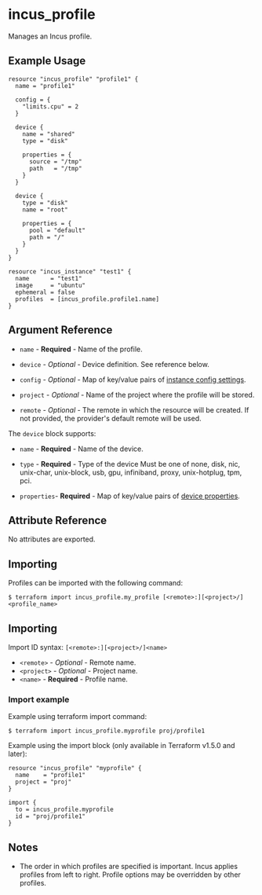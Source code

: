 # incus_profile

Manages an Incus profile.

## Example Usage

```hcl
resource "incus_profile" "profile1" {
  name = "profile1"

  config = {
    "limits.cpu" = 2
  }

  device {
    name = "shared"
    type = "disk"

    properties = {
      source = "/tmp"
      path   = "/tmp"
    }
  }

  device {
    type = "disk"
    name = "root"

    properties = {
      pool = "default"
      path = "/"
    }
  }
}

resource "incus_instance" "test1" {
  name      = "test1"
  image     = "ubuntu"
  ephemeral = false
  profiles  = [incus_profile.profile1.name]
}
```

## Argument Reference

* `name` - **Required** - Name of the profile.

* `device` - *Optional* - Device definition. See reference below.

* `config` - *Optional* - Map of key/value pairs of
	[instance config settings](https://linuxcontainers.org/incus/docs/main/reference/instance_options/).

* `project` - *Optional* - Name of the project where the profile will be stored.

* `remote` - *Optional* - The remote in which the resource will be created. If
	not provided, the provider's default remote will be used.

The `device` block supports:

* `name` - **Required** - Name of the device.

* `type` - **Required** - Type of the device Must be one of none, disk, nic,
	unix-char, unix-block, usb, gpu, infiniband, proxy, unix-hotplug, tpm, pci.

* `properties`- **Required** - Map of key/value pairs of
	[device properties](https://linuxcontainers.org/incus/docs/main/reference/devices/).

## Attribute Reference

No attributes are exported.

## Importing

Profiles can be imported with the following command:

```shell
$ terraform import incus_profile.my_profile [<remote>:][<project>/]<profile_name>
```

## Importing

Import ID syntax: `[<remote>:][<project>/]<name>`

* `<remote>` - *Optional* - Remote name.
* `<project>` - *Optional* - Project name.
* `<name>` - **Required** - Profile name.

### Import example

Example using terraform import command:

```shell
$ terraform import incus_profile.myprofile proj/profile1
```

Example using the import block (only available in Terraform v1.5.0 and later):

```hcl
resource "incus_profile" "myprofile" {
  name    = "profile1"
  project = "proj"
}

import {
  to = incus_profile.myprofile
  id = "proj/profile1"
}
```

## Notes

* The order in which profiles are specified is important. Incus applies profiles
	from left to right. Profile options may be overridden by other profiles.
